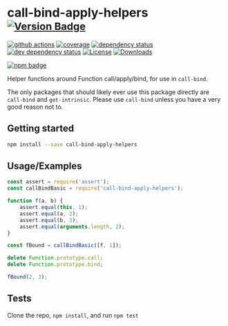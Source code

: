 # call-bind-apply-helpers <sup>[![Version Badge][npm-version-svg]][package-url]</sup>

[![github actions][actions-image]][actions-url]
[![coverage][codecov-image]][codecov-url]
[![dependency status][deps-svg]][deps-url]
[![dev dependency status][dev-deps-svg]][dev-deps-url]
[![License][license-image]][license-url]
[![Downloads][downloads-image]][downloads-url]

[![npm badge][npm-badge-png]][package-url]

Helper functions around Function call/apply/bind, for use in `call-bind`.

The only packages that should likely ever use this package directly are `call-bind` and `get-intrinsic`.
Please use `call-bind` unless you have a very good reason not to.

## Getting started

```sh
npm install --save call-bind-apply-helpers
```

## Usage/Examples

```js
const assert = require('assert');
const callBindBasic = require('call-bind-apply-helpers');

function f(a, b) {
	assert.equal(this, 1);
	assert.equal(a, 2);
	assert.equal(b, 3);
	assert.equal(arguments.length, 2);
}

const fBound = callBindBasic([f, 1]);

delete Function.prototype.call;
delete Function.prototype.bind;

fBound(2, 3);
```

## Tests

Clone the repo, `npm install`, and run `npm test`

[package-url]: https://npmjs.org/package/call-bind-apply-helpers
[npm-version-svg]: https://versionbadg.es/ljharb/call-bind-apply-helpers.svg
[deps-svg]: https://david-dm.org/ljharb/call-bind-apply-helpers.svg
[deps-url]: https://david-dm.org/ljharb/call-bind-apply-helpers
[dev-deps-svg]: https://david-dm.org/ljharb/call-bind-apply-helpers/dev-status.svg
[dev-deps-url]: https://david-dm.org/ljharb/call-bind-apply-helpers#info=devDependencies
[npm-badge-png]: https://nodei.co/npm/call-bind-apply-helpers.png?downloads=true&stars=true
[license-image]: https://img.shields.io/npm/l/call-bind-apply-helpers.svg
[license-url]: LICENSE
[downloads-image]: https://img.shields.io/npm/dm/call-bind-apply-helpers.svg
[downloads-url]: https://npm-stat.com/charts.html?package=call-bind-apply-helpers
[codecov-image]: https://codecov.io/gh/ljharb/call-bind-apply-helpers/branch/main/graphs/badge.svg
[codecov-url]: https://app.codecov.io/gh/ljharb/call-bind-apply-helpers/
[actions-image]: https://img.shields.io/endpoint?url=https://github-actions-badge-u3jn4tfpocch.runkit.sh/ljharb/call-bind-apply-helpers
[actions-url]: https://github.com/ljharb/call-bind-apply-helpers/actions